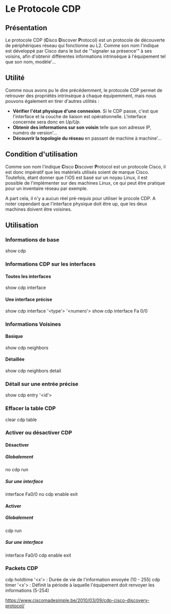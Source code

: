 # Le Protocole CDP 
 
## Présentation 
 
Le protocole CDP (**C**isco **D**iscover **P**rotocol) est un protocole 
de découverte de périphériques réseau qui fonctionne au L2. Comme son 
nom l'indique est développé par Cisco dans le but de '"signaler sa 
présence'" à ses voisins, afin d'obtenir différentes informations 
intrinsèque à l'équipement tel que son nom, modèle'... 
 
## Utilité 
 
Comme nous avons pu le dire précédemment, le protocole CDP permet de 
retrouver des propriétés intrinsèque à chaque équipemment, mais nous 
pouvons également en tirer d'autres utilités : 
 
-   **Vérifier l'état physique d'une connexion**. Si le CDP passe, 
    c'est que l'interface et la couche de liaison est opérationnelle. 
    L'interface concernée sera donc en *Up/Up*. 
-   **Obtenir des informations sur son voisin** telle que son adresse 
    IP, numéro de version'... 
-   **Découvrir la topologie du réseau** en passant de machine à 
    machine'... 
 
## Condition d'utilisation 
 
Comme son nom l'indique **C**isco **D**iscover **P**rotocol est un 
protocole Cisco, il est donc impératif que les matériels utilisés soient 
de marque Cisco. Toutefois, étant donner que l'iOS est basé sur un 
noyau Linux, il est possible de l'implémenter sur des machines Linux, 
ce qui peut être pratique pour un inventaire réseau par exemple. 
 
A part cela, il n'y a aucun réel pré-requis pour utiliser le procole 
CDP. A noter cependant que l'interface physique doit être up, que les 
deux machines doivent être voisines. 
 
## Utilisation 
 
### Informations de base 
 
show cdp 
 
### Informations CDP sur les interfaces 
 
#### Toutes les interfaces 
 
show cdp interface 
 
#### Une interface précise 
 
show cdp interface '<type'> '<numero'> show cdp interface Fa 0/0 
 
### Informations Voisines 
 
#### Basique 
 
show cdp neighbors 
 
#### Détaillée 
 
show cdp neighbors detail 
 
### Détail sur une entrée précise 
 
show cdp entry '<id'> 
 
### Effacer la table CDP 
 
clear cdp table 
 
### Activer ou désactiver CDP 
 
#### Désactiver 
 
##### Globalement 
 
no cdp run 
 
##### Sur une interface 
 
interface Fa0/0 no cdp enable exit 
 
#### Activer 
 
##### Globalement 
 
cdp run 
 
##### Sur une interface 
 
interface Fa0/0 cdp enable exit 
 
### Packets CDP 
 
cdp holdtime '<x'> : Durée de vie de l'information envoyée (10 - 255) 
cdp timer '<x'> : Définit la période à laquelle l'équipement doit 
renvoyer les informations (5-254) 
 
<https://www.ciscomadesimple.be/2010/03/09/cdp-cisco-discovery-protocol/> 
